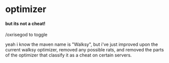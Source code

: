 # optimizer

#### but its not a cheat!

/oxrisegod to toggle

yeah i know the maven name is "Walksy", but i've just improved upon the current walksy optimizer, removed any possible rats, and removed the parts of the optimizer that classify it as a cheat on certain servers.
